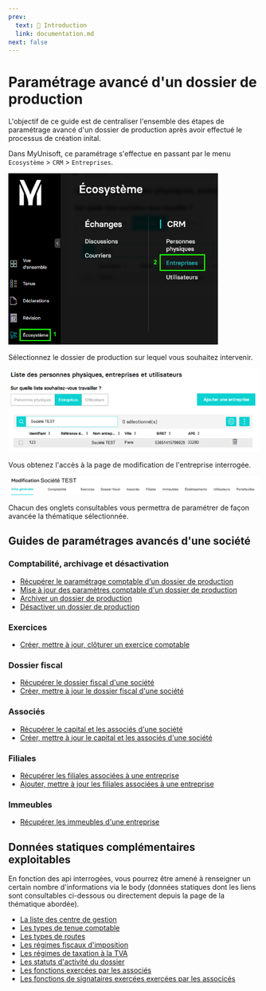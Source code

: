 ```yaml
---
prev:
  text: 🐤 Introduction
  link: documentation.md
next: false
---
```


# Paramétrage avancé d'un dossier de production

L'objectif de ce guide est de centraliser l'ensemble des étapes de paramétrage avancé d'un dossier de production après avoir effectué le processus de création inital.

Dans MyUnisoft, ce paramétrage s'effectue en passant par le menu `Ecosystème` > `CRM` > `Entreprises`.

![](../../images/ecosysteme_crm_entreprises.png)

Sélectionnez le dossier de production sur lequel vous souhaitez intervenir.

![](../../images/liste_entreprises.png)

Vous obtenez l'accès à la page de modification de l'entreprise interrogée.

![](../../images/menu_modif_dossier.png)

Chacun des onglets consultables vous permettra de paramétrer de façon avancée la thématique sélectionnée.

## Guides de paramétrages avancés d'une société

### Comptabilité, archivage et désactivation

- [Récupérer le paramétrage comptable d'un dossier de production](./accounting_parameters.md)
- [Mise à jour des paramètres comptable d'un dossier de production](./society_accounting_parameters.md)
- [Archiver un dossier de production](./archive_society.md)
- [Désactiver un dossier de production](./disable_accounting_folder.md)

### Exercices

- [Créer, mettre à jour, clôturer un exercice comptable](./exercices.md)

### Dossier fiscal

- [Récupérer le dossier fiscal d'une société](./get_fiscal_file.md)
- [Créer, mettre à jour le dossier fiscal d'une société](./create_update_fiscal_file.md)

### Associés

- [Récupérer le capital et les associés d'une société](./get_associates.md)
- [Créer, mettre à jour le capital et les associés d'une société](./manage_associates.md)

### Filiales

- [Récupérer les filiales associées à une entreprise](./filiale_associate.md)
- [Ajouter, mettre à jour les filiales associées à une entreprise](./manage_filiales_associates.md)

### Immeubles

- [Récupérer les immeubles d'une entreprise](./buildings.md)

## Données statiques complémentaires exploitables

En fonction des api interrogées, vous pourrez être amené à renseigner un certain nombre d'informations via le body (données statiques dont les liens sont consultables ci-dessous ou directement depuis la page de la thématique abordée).

- [La liste des centre de gestion](./gestion_center.md)
- [Les types de tenue comptable](../specs/comptability_held.md)
- [Les types de routes](../specs/road_types.md)
- [Les régimes fiscaux d'imposition](../specs/sheet_groups.md)
- [Les régimes de taxation à la TVA](../specs/vat_regimes.md)
- [Les statuts d'activité du dossier](../specs/society_status.md)
- [Les fonctions exercées par les associés](../specs/function.md)
- [Les fonctions de signataires exercées exercées par les associcés](../specs/signatory_function.md)
